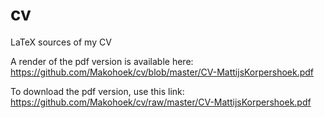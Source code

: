 # cv
LaTeX sources of my CV

A render of the pdf version is available here:
https://github.com/Makohoek/cv/blob/master/CV-MattijsKorpershoek.pdf

To download the pdf version, use this link:
https://github.com/Makohoek/cv/raw/master/CV-MattijsKorpershoek.pdf
